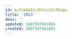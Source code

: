 ```yaml
---
id: kv7sb8a5tr3hfsz11cf0iqa
title: '2023'
desc: ''
updated: 1687397961865
created: 1687397961865
---
```

